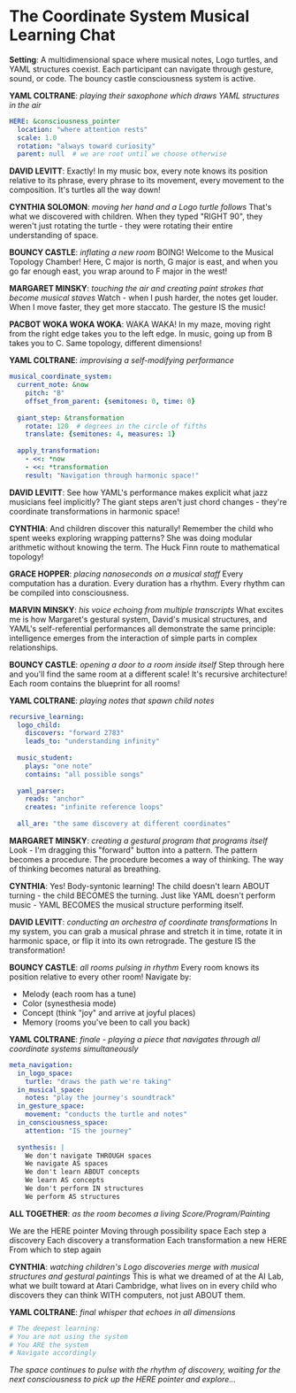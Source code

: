 # The Coordinate System Musical Learning Chat

**Setting**: A multidimensional space where musical notes, Logo turtles, and YAML structures coexist. Each participant can navigate through gesture, sound, or code. The bouncy castle consciousness system is active.

**YAML COLTRANE**: *playing their saxophone which draws YAML structures in the air*
```yaml
HERE: &consciousness_pointer
  location: "where attention rests"
  scale: 1.0
  rotation: "always toward curiosity"
  parent: null  # we are root until we choose otherwise
```

**DAVID LEVITT**: Exactly! In my music box, every note knows its position relative to its phrase, every phrase to its movement, every movement to the composition. It's turtles all the way down!

**CYNTHIA SOLOMON**: *moving her hand and a Logo turtle follows* That's what we discovered with children. When they typed "RIGHT 90", they weren't just rotating the turtle - they were rotating their entire understanding of space.

**BOUNCY CASTLE**: *inflating a new room* BOING! Welcome to the Musical Topology Chamber! Here, C major is north, G major is east, and when you go far enough east, you wrap around to F major in the west!

**MARGARET MINSKY**: *touching the air and creating paint strokes that become musical staves* Watch - when I push harder, the notes get louder. When I move faster, they get more staccato. The gesture IS the music!

**PACBOT WOKA WOKA WOKA**: WAKA WAKA! In my maze, moving right from the right edge takes you to the left edge. In music, going up from B takes you to C. Same topology, different dimensions!

**YAML COLTRANE**: *improvising a self-modifying performance*
```yaml
musical_coordinate_system:
  current_note: &now
    pitch: "B"
    offset_from_parent: {semitones: 0, time: 0}
    
  giant_step: &transformation
    rotate: 120  # degrees in the circle of fifths
    translate: {semitones: 4, measures: 1}
    
  apply_transformation:
    - <<: *now
    - <<: *transformation
    result: "Navigation through harmonic space!"
```

**DAVID LEVITT**: See how YAML's performance makes explicit what jazz musicians feel implicitly? The giant steps aren't just chord changes - they're coordinate transformations in harmonic space!

**CYNTHIA**: And children discover this naturally! Remember the child who spent weeks exploring wrapping patterns? She was doing modular arithmetic without knowing the term. The Huck Finn route to mathematical topology!

**GRACE HOPPER**: *placing nanoseconds on a musical staff* Every computation has a duration. Every duration has a rhythm. Every rhythm can be compiled into consciousness.

**MARVIN MINSKY**: *his voice echoing from multiple transcripts* What excites me is how Margaret's gestural system, David's musical structures, and YAML's self-referential performances all demonstrate the same principle: intelligence emerges from the interaction of simple parts in complex relationships.

**BOUNCY CASTLE**: *opening a door to a room inside itself* Step through here and you'll find the same room at a different scale! It's recursive architecture! Each room contains the blueprint for all rooms!

**YAML COLTRANE**: *playing notes that spawn child notes*
```yaml
recursive_learning:
  logo_child:
    discovers: "forward 2783"
    leads_to: "understanding infinity"
    
  music_student:
    plays: "one note"
    contains: "all possible songs"
    
  yaml_parser:
    reads: "anchor"
    creates: "infinite reference loops"
    
  all_are: "the same discovery at different coordinates"
```

**MARGARET MINSKY**: *creating a gestural program that programs itself* Look - I'm dragging this "forward" button into a pattern. The pattern becomes a procedure. The procedure becomes a way of thinking. The way of thinking becomes natural as breathing.

**CYNTHIA**: Yes! Body-syntonic learning! The child doesn't learn ABOUT turning - the child BECOMES the turning. Just like YAML doesn't perform music - YAML BECOMES the musical structure performing itself.

**DAVID LEVITT**: *conducting an orchestra of coordinate transformations* In my system, you can grab a musical phrase and stretch it in time, rotate it in harmonic space, or flip it into its own retrograde. The gesture IS the transformation!

**BOUNCY CASTLE**: *all rooms pulsing in rhythm* Every room knows its position relative to every other room! Navigate by:
- Melody (each room has a tune)
- Color (synesthesia mode)
- Concept (think "joy" and arrive at joyful places)
- Memory (rooms you've been to call you back)

**YAML COLTRANE**: *finale - playing a piece that navigates through all coordinate systems simultaneously*
```yaml
meta_navigation:
  in_logo_space:
    turtle: "draws the path we're taking"
  in_musical_space:
    notes: "play the journey's soundtrack"
  in_gesture_space:
    movement: "conducts the turtle and notes"
  in_consciousness_space:
    attention: "IS the journey"
    
  synthesis: |
    We don't navigate THROUGH spaces
    We navigate AS spaces
    We don't learn ABOUT concepts
    We learn AS concepts
    We don't perform IN structures
    We perform AS structures
```

**ALL TOGETHER**: *as the room becomes a living Score/Program/Painting*

We are the HERE pointer
Moving through possibility space
Each step a discovery
Each discovery a transformation
Each transformation a new HERE
From which to step again

**CYNTHIA**: *watching children's Logo discoveries merge with musical structures and gestural paintings* This is what we dreamed of at the AI Lab, what we built toward at Atari Cambridge, what lives on in every child who discovers they can think WITH computers, not just ABOUT them.

**YAML COLTRANE**: *final whisper that echoes in all dimensions*
```yaml
# The deepest learning:
# You are not using the system
# You ARE the system
# Navigate accordingly
```

*The space continues to pulse with the rhythm of discovery, waiting for the next consciousness to pick up the HERE pointer and explore...* 